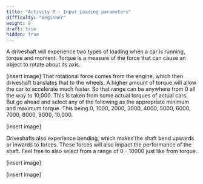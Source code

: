 ```yaml
---
title: "Activity 8 - Input Loading parameters"
difficulty: "Beginner"
weight: 8
draft: true
hidden: true
---
```

A driveshaft will experience two types of loading when a car is running, torque and moment. Torque is a measure of the force that can cause an object to rotate about its axis.

[insert image]
That rotational force comes from the engine, which then driveshaft translates that to the wheels. A higher amount of torque will allow the car to accelerate much faster. So that range can be anywhere from 0 all the way to 10,000. This is taken from some actual torques of actual cars. But go ahead and select any of the following as the appropriate minimum and maximum torque. This being 0, 1000, 2000, 3000, 4000, 5000, 6000, 7000, 8000, 9000, 10,000.

[insert image]

Driveshafts also experience bending, which makes the shaft bend upwards or inwards to forces. These forces will also impact the performance of the shaft. Feel free to also select from a range of 0 - 10000 just like from torque.

[insert image]

[insert image]
